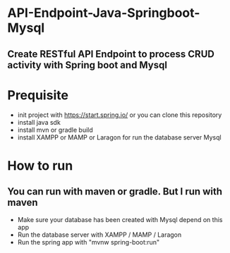 # API-Endpoint-Java-Springboot-Mysql
## Create RESTful API Endpoint to process CRUD activity with Spring boot and Mysql

# Prequisite
- init project with https://start.spring.io/ or you can clone this repository
- install java sdk
- install mvn or gradle build
- install XAMPP or MAMP or Laragon for run the database server Mysql

# How to run
## You can run with maven or gradle. But I run with maven
- Make sure your database has been created with Mysql depend on this app
- Run the database server with XAMPP / MAMP / Laragon
- Run the spring app with "mvnw spring-boot:run"
